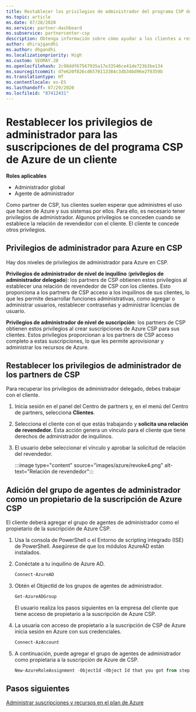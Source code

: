 ```yaml
---
title: Restablecer los privilegios de administrador del programa CSP de Azure
ms.topic: article
ms.date: 07/28/2020
ms.service: partner-dashboard
ms.subservice: partnercenter-csp
description: Obtenga información sobre cómo ayudar a los clientes a restablecer los privilegios de administrador de un partner para que pueda ayudar a administrar las suscripciones del programa CSP de Azure de un cliente.
author: dhirajgandhi
ms.author: dhgandhi
ms.localizationpriority: High
ms.custom: SEOMAY.20
ms.openlocfilehash: 2c98ddf67567935a17e33546ce41de723b3be134
ms.sourcegitcommit: d7e620f826cd6570113384c3db34bd96e2f0359b
ms.translationtype: HT
ms.contentlocale: es-ES
ms.lasthandoff: 07/29/2020
ms.locfileid: "87412431"
---
```

# <a name="reinstate-admin-privileges-for-a-customers-azure-csp-subscriptions"></a>Restablecer los privilegios de administrador para las suscripciones de del programa CSP de Azure de un cliente  

**Roles aplicables**

- Administrador global
- Agente de administrador

Como partner de CSP, tus clientes suelen esperar que administres el uso que hacen de Azure y sus sistemas por ellos. Para ello, es necesario tener privilegios de administrador. Algunos privilegios se conceden cuando se establece la relación de revendedor con el cliente. El cliente te concede otros privilegios.

## <a name="admin-privileges-for-azure-in-csp"></a>Privilegios de administrador para Azure en CSP

Hay dos niveles de privilegios de administrador para Azure en CSP.

**Privilegios de administrador de nivel de inquilino** (**privilegios de administrador delegado**): los partners de CSP obtienen estos privilegios al establecer una relación de revendedor de CSP con los clientes. Esto proporciona a los partners de CSP acceso a los inquilinos de sus clientes, lo que les permite desarrollar funciones administrativas, como agregar o administrar usuarios, restablecer contraseñas y administrar licencias de usuario.

**Privilegios de administrador de nivel de suscripción**: los partners de CSP obtienen estos privilegios al crear suscripciones de Azure CSP para sus clientes. Estos privilegios proporcionan a los partners de CSP acceso completo a estas suscripciones, lo que les permite aprovisionar y administrar los recursos de Azure.

## <a name="reinstate-csp-partners-admin-privileges"></a>Restablecer los privilegios de administrador de los partners de CSP

Para recuperar los privilegios de administrador delegado, debes trabajar con el cliente.

1. Inicia sesión en el panel del Centro de partners y, en el menú del Centro de partners, selecciona **Clientes**.

2. Selecciona el cliente con el que estás trabajando y **solicita una relación de revendedor.** Esta acción genera un vínculo para el cliente que tiene derechos de administrador de inquilinos.

3. El usuario debe seleccionar el vínculo y aprobar la solicitud de relación del revendedor.

   :::image type="content" source="images/azure/revoke4.png" alt-text="Relación de revendedor":::

## <a name="adding-the-admin-agents-group-as-an-owner-for-the-azure-csp-subscription"></a>Adición del grupo de agentes de administrador como un propietario de la suscripción de Azure CSP

El cliente deberá agregar el grupo de agentes de administrador como el propietario de la suscripción de Azure CSP.

1. Usa la consola de PowerShell o el Entorno de scripting integrado (ISE) de PowerShell. Asegúrese de que los módulos AzureAD están instalados.

2. Conéctate a tu inquilino de Azure AD.

   ```powershell
   Connect-AzureAD
   ```

3. Obtén el ObjectId de los grupos de agentes de administrador.

   ```powershell
   Get-AzureADGroup
   ```
   El usuario realiza los pasos siguientes en la empresa del cliente que tiene acceso de propietario a la suscripción de Azure CSP.

4. La usuaria con acceso de propietario a la suscripción de CSP de Azure inicia sesión en Azure con sus credenciales.

   ```powershell
   Connect-AzAccount
   ```

5. A continuación, puede agregar el grupo de agentes de administrador como propietaria a la suscripción de Azure de CSP.

    ```powershell
    New-AzureRoleAssignment -ObjectId <Object Id that you got from step 3> -RoleDefinitionName Owner -Scope "/subscriptions/<SubscriptionId of CSP subscription>"
    ```

## <a name="next-steps"></a>Pasos siguientes

[Administrar suscripciones y recursos en el plan de Azure](azure-plan-manage.md)
